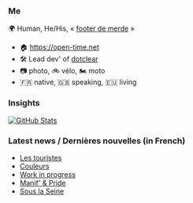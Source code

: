 ### Me

🌍 Human, He/His, « [footer de merde](https://open-time.net/post/2013/07/17/La-veritable-histoire-du-Footer-de-merde-) » 
* 🏠 https://open-time.net 
* 🛠️ Lead dev' of [dotclear](https://git.dotclear.org/dev/dotclear)
* 📷 photo, 🚲 vélo, 🏍️ moto 
* 🇫🇷 native, 🇬🇧 speaking, 🇪🇺 living

### Insights

[![GitHub Stats](https://github-readme-stats-sigma-five.vercel.app/api?username=franck-paul)](https://github.com/franck-paul)

### Latest news / Dernières nouvelles (in French)

<!-- BLOG-POST-LIST:START -->
- [Les touristes](https://open-time.net/post/2024/06/20/Les-touristes)
- [Couleurs](https://open-time.net/post/2024/06/19/Couleurs)
- [Work in progress](https://open-time.net/post/2024/06/18/Work-in-progress)
- [Manif&#39; &amp; Pride](https://open-time.net/post/2024/06/17/Manif-Pride)
- [Sous la Seine](https://open-time.net/post/2024/06/16/Sous-la-Seine)
<!-- BLOG-POST-LIST:END -->
